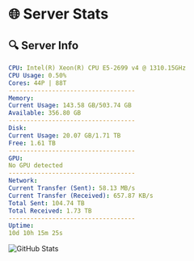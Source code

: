# 🌐 Server Stats
## 🔍 Server Info
```yaml
CPU: Intel(R) Xeon(R) CPU E5-2699 v4 @ 1310.15GHz
CPU Usage: 0.50%
Cores: 44P | 88T
-----------------------------------
Memory:
Current Usage: 143.58 GB/503.74 GB
Available: 356.80 GB
-----------------------------------
Disk:
Current Usage: 20.07 GB/1.71 TB
Free: 1.61 TB
-----------------------------------
GPU:
No GPU detected
-----------------------------------
Network:
Current Transfer (Sent): 58.13 MB/s
Current Transfer (Received): 657.87 KB/s
Total Sent: 104.74 TB
Total Received: 1.73 TB
-----------------------------------
Uptime:
10d 10h 15m 25s
```
![GitHub Stats](https://img.shields.io/badge/Updated-2025-02-18_08:58:43-blue)